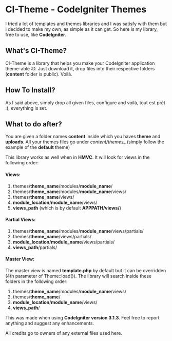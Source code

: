 # CI-Theme - CodeIgniter Themes
I tried a lot of templates and themes libraries and I was satisfy with them but I decided to make my own, as simple as it can get. So here is my library, free to use, like **CodeIgniter**.
## What's CI-Theme?
CI-Theme is a library that helps you make your CodeIgniter application theme-able :D. Just download it, drop files into their respective folders (__content__ folder is public). Voilà.

## How To Install?
As I said above, simply drop all given files, configure and voilà, tout est prêt :), everything is set.

## What to do after?
You are given a folder names **content** inside which you haves **theme** and **uploads**. All your themes files go under _content/themes__ (simply follow the example of the **default** theme)

This library works as well when in **HMVC**. It will look for views in the following order:
#### Views:
1. themes/**theme_name**/modules/**module_name**/
2. themes/**theme_name**/modules/**module_name**/views/
3. themes/**theme_name**/views/
4. **module_location**/**module_name**/views/
5. **views_path** (which is by default **APPPATH/views/**)

#### Partial Views:
1. themes/**theme_name**/modules/**module_name**/views/partials/
3. themes/**theme_name**/views/partials/
4. **module_location**/**module_name**/views/partials/
5. **views_path**/partials/

#### Master View:
The master view is named **template.php** by default but it can be overridden (4th parameter of Theme::load()).
The library will search inside these folders in the following order:
1. themes/**theme_name**/modules/**module_name**/views/
2. themes/**theme_name**/
3. **module_location**/**module_name**/views/
4. **views_path**/

This was made when using **CodeIgniter version 3.1.3**. Feel free to report anything and suggest any enhancements.

All credits go to owners of any external files used here.